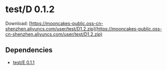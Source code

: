 # test/D 0.1.2

Download: [https://mooncakes-public.oss-cn-shenzhen.aliyuncs.com/user/test/D1.2.zip](https://mooncakes-public.oss-cn-shenzhen.aliyuncs.com/user/test/D1.2.zip)

## Dependencies

* [test/E 0.1.1](test/E/0.1.1/index.md)
